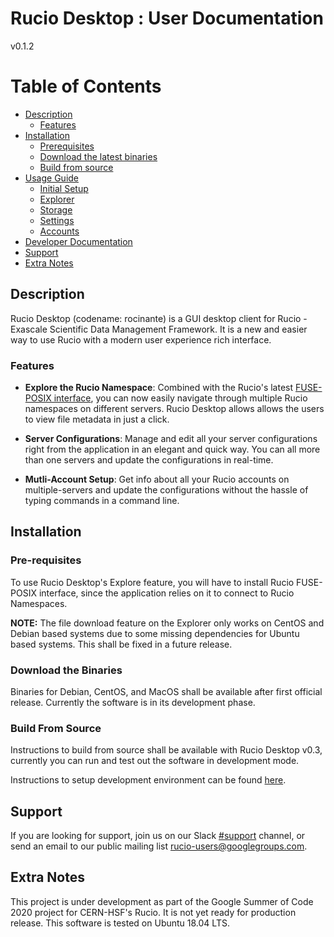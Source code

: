 # Rucio Desktop : User Documentation
v0.1.2

# Table of Contents

<!--ts-->

* [Description](#description)
    * [Features](#features)
* [Installation](#Installation)
    * [Prerequisites](#prerequisites)
    * [Download the latest binaries](#download-the-latest-binaries)
    * [Build from source](#build-from-source)
* [Usage Guide](#usage-guide)
    * [Initial Setup](#initial-setup)
    * [Explorer](#explorer)
    * [Storage](#storage)
    * [Settings](#settings)
    * [Accounts](#accounts)
* [Developer Documentation](https://github.com/rucio/desktop/tree/master/docs/dev)
* [Support](#support)
* [Extra Notes](#extra-notes)

<!--te-->

## Description

Rucio Desktop (codename: rocinante) is a GUI desktop client for Rucio - Exascale Scientific Data Management Framework. It is a new and easier way to use Rucio with a modern user experience rich interface. 

### Features

* __Explore the Rucio Namespace__: Combined with the Rucio's latest [FUSE-POSIX interface](https://github.com/rucio/fuse-posix), you can now easily navigate through multiple Rucio namespaces on different servers. Rucio Desktop allows allows the users to view file metadata in just a click.

* __Server Configurations__: Manage and edit all your server configurations right from the application in an elegant and quick way. You can all more than one servers and update the configurations in real-time.

* __Mutli-Account Setup__: Get info about all your Rucio accounts on multiple-servers and update the configurations without the hassle of typing commands in a command line.

## Installation

### Pre-requisites
To use Rucio Desktop's Explore feature, you will have to install Rucio FUSE-POSIX interface, since the application relies on it to connect to Rucio Namespaces.

__NOTE:__ The file download feature on the Explorer only works on CentOS and Debian based systems due to some missing dependencies for Ubuntu based systems. This shall be fixed in a future release.

### Download the Binaries

Binaries for Debian, CentOS, and MacOS shall be available after first official release. Currently the software is in its development phase.

### Build From Source

Instructions to build from source shall be available with Rucio Desktop v0.3, currently you can run and test out the software in development mode.

Instructions to setup development environment can be found [here](https://github.com/rucio/desktop/tree/master/docs/dev#setting-up-a-developement-environment).

## Support
If you are looking for support, join us on our Slack [#support](https://rucio.slack.com/messages/#support) channel, or send an email to our public mailing list [rucio-users@googlegroups.com](mailto:rucio-users@googlegroups.com).

## Extra Notes

This project is under development as part of the Google Summer of Code 2020 project for CERN-HSF's Rucio.
It is not yet ready for production release.
This software is tested on Ubuntu 18.04 LTS.
